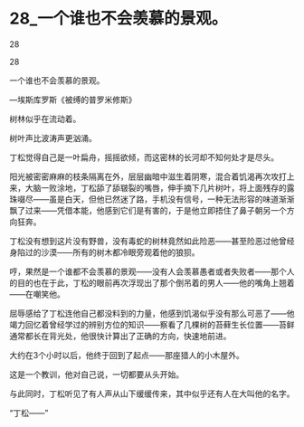 # 28_一个谁也不会羡慕的景观。

28

28

一个谁也不会羡慕的景观。

—埃斯库罗斯《被缚的普罗米修斯》

树林似乎在流动着。

树叶声比波涛声更汹涌。

丁松觉得自己是一叶扁舟，摇摇欲倾，而这密林的长河却不知何处才是尽头。

阳光被密密麻麻的枝条隔离在外，层层幽暗中滋生着阴寒，混合着饥渴再次攻打上来，大脑一败涂地，丁松舔了舔皲裂的嘴唇，伸手摘下几片树叶，将上面残存的露珠啜尽——虽是白天，但他已然迷了路，手机没有信号，一种无法形容的味道渐渐飘了过来——凭借本能，他感到它们是有害的，于是他立即捂住了鼻子朝另一个方向狂奔。

丁松没有想到这片没有野兽，没有毒蛇的树林竟然如此险恶——甚至险恶过他曾经身陷过的沙漠——所有的树木都冷眼旁观着他的狼狈。

哼，果然是一个谁都不会羡慕的景观——没有人会羡慕愚者或者失败者——那个人的目的也在于此，丁松的眼前再次浮现出了那个倒吊着的男人——他的嘴角上翘着——在嘲笑他。

屈辱感给了丁松连他自己都没料到的力量，他感到饥渴似乎没有那么可恶了——他竭力回忆着曾经学过的辨别方位的知识——察看了几棵树的苔藓生长位置——苔鲜通常都长在背光处，他很快计算出了正确的方向，快速地前进。

大约在3个小时以后，他终于回到了起点——那座猎人的小木屋外。

这是一个教训，他对自己说，一切都要从头开始。

与此同时，丁松听见了有人声从山下缓缓传来，其中似乎还有人在大叫他的名字。

“丁松——”